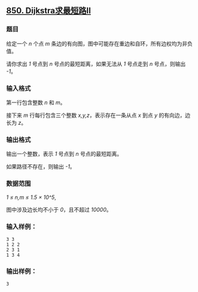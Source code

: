 ## [850. Dijkstra求最短路II](https://www.acwing.com/problem/content/852/)

### 题目

给定一个 *n* 个点 *m* 条边的有向图，图中可能存在重边和自环，所有边权均为非负值。

请你求出 *1* 号点到 *n* 号点的最短距离，如果无法从 *1* 号点走到 *n* 号点，则输出 *-1*。

### 输入格式

第一行包含整数 *n* 和 *m*。

接下来 *m* 行每行包含三个整数 *x,y,z*，表示存在一条从点 *x* 到点 *y* 的有向边，边长为 *z*。

### 输出格式

输出一个整数，表示 *1* 号点到 *n* 号点的最短距离。

如果路径不存在，则输出 *-1*。

### 数据范围

*1 ≤ n,m ≤ 1.5 × 10^5*,

图中涉及边长均不小于 *0*，且不超过 *10000*。

### 输入样例：

```
3 3
1 2 2
2 3 1
1 3 4
```

### 输出样例：

```
3
```
